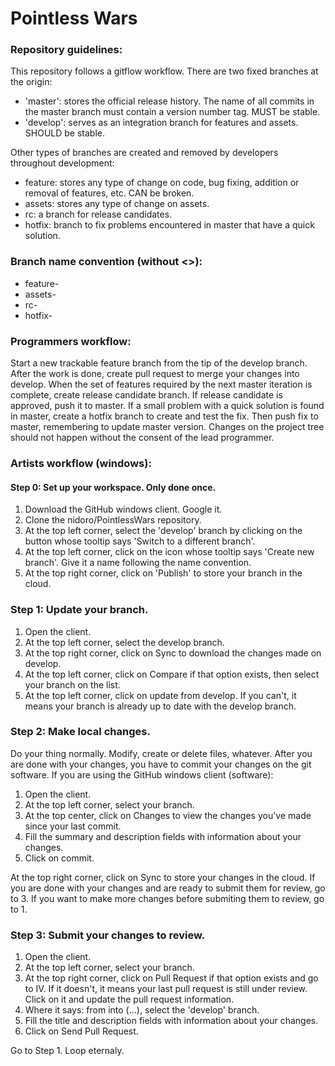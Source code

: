 #    Pointless Wars
  
###  Repository guidelines:
  
This repository follows a gitflow workflow. There are two fixed branches at the origin:

 * 'master': stores the official release history. The name of all commits in the 
master branch must contain a version number tag. MUST be stable.
 * 'develop': serves as an integration branch for features and assets. SHOULD be stable.
  
Other types of branches are created and removed by developers throughout development:

 * feature:    stores any type of change on code, bug fixing, addition or removal of 
              features, etc. CAN be broken.
 * assets:     stores any type of change on assets.
 * rc:         a branch for release candidates.
 * hotfix:     branch to fix problems encountered in master that have a quick solution.
  
###  Branch name convention (without <>): 

 * feature-<feature-name-or-description>
 * assets-<asset-type-or-description>
 * rc-<version-number>
 * hotfix-<issue-or-bug>
  
###  Programmers workflow:

Start a new trackable feature branch from the tip of the develop branch. After the 
work is done, create pull request to merge your changes into develop. When the set of features
required by the next master iteration is complete, create release candidate branch.
If release candidate is approved, push it to master. If a small problem with a quick
solution is found in master, create a hotfix branch to create and test the fix. Then
push fix to master, remembering to update master version.
Changes on the project tree should not happen without the consent of the lead programmer.

###  Artists workflow (windows):

#### Step 0: Set up your workspace. Only done once.

 1. Download the GitHub windows client. Google it.
 2. Clone the nidoro/PointlessWars repository.
 3. At the top left corner, select the 'develop' branch by clicking on the button
 whose tooltip says 'Switch to a different branch'.
 4. At the top left corner, click on the icon whose tooltip says 'Create
 new branch'. Give it a name following the name convention.
 5. At the top right corner, click on 'Publish' to store your branch in the cloud.
 
###  Step 1: Update your branch.

 1. Open the client.
 2. At the top left corner, select the develop branch.
 3. At the top right corner, click on Sync to download the changes made on develop.
 4. At the top left corner, click on Compare if that option exists, then select your
 branch on the list.
 5. At the top left corner, click on update from develop. If you can't, it means
 your branch is already up to date with the develop branch.

###  Step 2: Make local changes.

Do your thing normally. Modify, create or delete files, whatever. After you are done
with your changes, you have to commit your changes on the git software. If you are
using the GitHub windows client (software):

 1. Open the client.
 2. At the top left corner, select your branch.
 3. At the top center, click on Changes to view the changes you've made since 
 your last commit.
 4. Fill the summary and description fields with information about your changes.
 5. Click on commit.

At the top right corner, click on Sync to store your changes in the cloud.
If you are done with your changes and are ready to submit them for review, go to 3.
If you want to make more changes before submiting them to review, go to 1.

###  Step 3: Submit your changes to review.

 1. Open the client.
 2. At the top left corner, select your branch.
 3. At the top right corner, click on Pull Request if that option exists
 and go to IV. If it doesn't, it means your last pull request is still
 under review. Click on it and update the pull request information.
 4. Where it says: from <your-branch> into (...), select the 'develop' branch.
 5. Fill the title and description fields with information about your changes.
 6. Click on Send Pull Request.

Go to Step 1. Loop eternaly.

